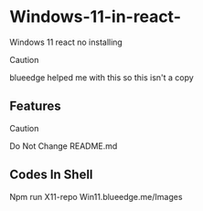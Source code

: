 # Windows-11-in-react-
Windows 11 react no installing
> [!CAUTION]
> blueedge helped me with this so this isn't a copy
## Features 
> [!CAUTION]
> Do Not Change README.md 
## Codes In Shell
Npm run X11-repo
Win11.blueedge.me/Images
